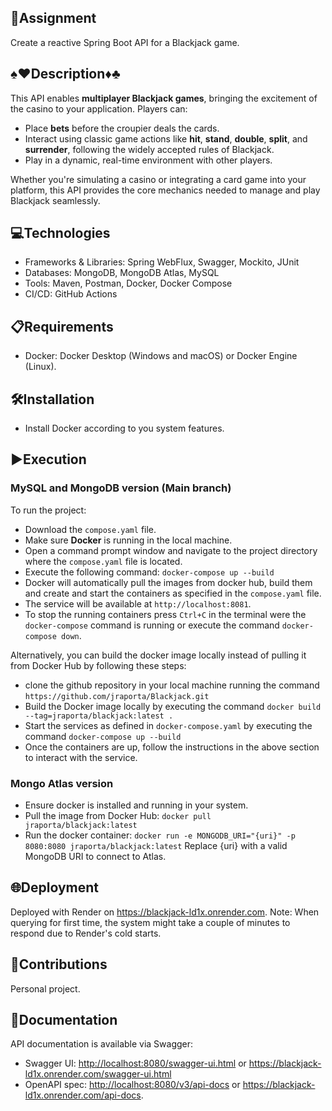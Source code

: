 ## 📄Assignment

Create a reactive Spring Boot API for a Blackjack game.

## ♠️♥️Description♦️♣️

This API enables **multiplayer Blackjack games**, bringing the excitement of the casino to your application. Players can:

- Place **bets** before the croupier deals the cards.
- Interact using classic game actions like **hit**, **stand**, **double**, **split**, and **surrender**, following the widely accepted rules of Blackjack.
- Play in a dynamic, real-time environment with other players.

Whether you're simulating a casino or integrating a card game into your platform, this API provides the core mechanics needed to manage and play Blackjack seamlessly.

## 💻Technologies

- Frameworks & Libraries: Spring WebFlux, Swagger, Mockito, JUnit 
- Databases: MongoDB, MongoDB Atlas, MySQL 
- Tools: Maven, Postman, Docker, Docker Compose 
- CI/CD: GitHub Actions

## 📋Requirements

- Docker: Docker Desktop (Windows and macOS) or Docker Engine (Linux).

## 🛠️Installation

- Install Docker according to you system features.

## ▶️Execution

### MySQL and MongoDB version (Main branch)

To run the project:
- Download the `compose.yaml` file.
- Make sure **Docker** is running in the local machine.
- Open a command prompt window and navigate to the project directory where the `compose.yaml` file is located.
- Execute the following command: `docker-compose up --build`
- Docker will automatically pull the images from docker hub, build them and create and start the containers as specified in the `compose.yaml` file.
- The service will be available at `http://localhost:8081`.
- To stop the running containers press `Ctrl+C` in the terminal were the `docker-compose` command is running or execute the command `docker-compose down`.

Alternatively, you can build the docker image locally instead of pulling it from Docker Hub by following these steps:
- clone the github repository in your local machine running the command `https://github.com/jraporta/Blackjack.git`
- Build the Docker image locally by executing the command `docker build --tag=jraporta/blackjack:latest .`
- Start the services as defined in `docker-compose.yaml` by executing the command `docker-compose up --build`
- Once the containers are up, follow the instructions in the above section to interact with the service.

### Mongo Atlas version

- Ensure docker is installed and running in your system.
- Pull the image from Docker Hub: `docker pull jraporta/blackjack:latest`
- Run the docker container: `docker run -e MONGODB_URI="{uri}" -p 8080:8080 jraporta/blackjack:latest`
  Replace {uri} with a valid MongoDB URI to connect to Atlas.

## 🌐Deployment

Deployed with Render on <https://blackjack-ld1x.onrender.com>.
Note: When querying for first time, the system might take a couple of minutes to respond due to Render's cold starts.

## 🤝Contributions

Personal project.

## 📄Documentation

API documentation is available via Swagger:
- Swagger UI: <http://localhost:8080/swagger-ui.html> or <https://blackjack-ld1x.onrender.com/swagger-ui.html>
- OpenAPI spec: <http://localhost:8080/v3/api-docs> or <https://blackjack-ld1x.onrender.com/api-docs>.
